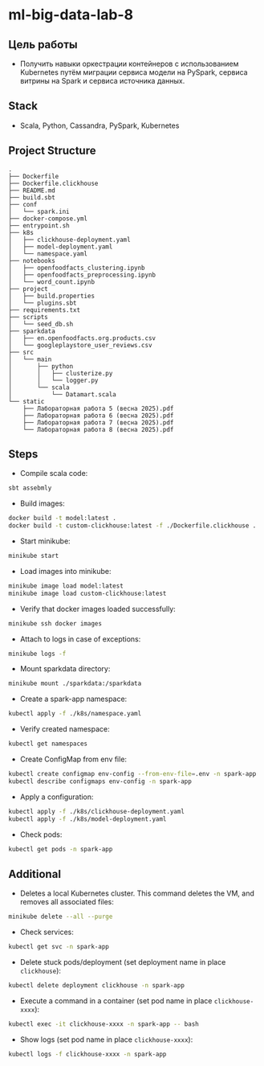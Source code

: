 # ml-big-data-lab-8

## Цель работы

- Получить навыки оркестрации контейнеров с использованием Kubernetes путём миграции сервиса модели на PySpark, сервиса витрины на Spark и сервиса источника данных.

## Stack

- Scala, Python, Cassandra, PySpark, Kubernetes

## Project Structure

```text
.
├── Dockerfile
├── Dockerfile.clickhouse
├── README.md
├── build.sbt
├── conf
│   └── spark.ini
├── docker-compose.yml
├── entrypoint.sh
├── k8s
│   ├── clickhouse-deployment.yaml
│   ├── model-deployment.yaml
│   └── namespace.yaml
├── notebooks
│   ├── openfoodfacts_clustering.ipynb
│   ├── openfoodfacts_preprocessing.ipynb
│   └── word_count.ipynb
├── project
│   ├── build.properties
│   └── plugins.sbt
├── requirements.txt
├── scripts
│   └── seed_db.sh
├── sparkdata
│   ├── en.openfoodfacts.org.products.csv
│   └── googleplaystore_user_reviews.csv
├── src
│   └── main
│       ├── python
│       │   ├── clusterize.py
│       │   └── logger.py
│       └── scala
│           └── Datamart.scala
└── static
    ├── Лабораторная работа 5 (весна 2025).pdf
    ├── Лабораторная работа 6 (весна 2025).pdf
    ├── Лабораторная работа 7 (весна 2025).pdf
    └── Лабораторная работа 8 (весна 2025).pdf
```

## Steps

- Compile scala code:

```bash
sbt assebmly
```

- Build images:

```bash
docker build -t model:latest .
docker build -t custom-clickhouse:latest -f ./Dockerfile.clickhouse .
```

- Start minikube:

```bash
minikube start
```

- Load images into minikube:

```bash
minikube image load model:latest
minikube image load custom-clickhouse:latest
```

- Verify that docker images loaded successfully:

```bash
minikube ssh docker images
```

- Attach to logs in case of exceptions:

```bash
minikube logs -f
```

- Mount sparkdata directory:

```bash
minikube mount ./sparkdata:/sparkdata
```

- Create a spark-app namespace:

```bash
kubectl apply -f ./k8s/namespace.yaml
```

- Verify created namespace:

```bash
kubectl get namespaces
```

- Create ConfigMap from env file:

```bash
kubectl create configmap env-config --from-env-file=.env -n spark-app
kubectl describe configmaps env-config -n spark-app
```

- Apply a configuration:

```bash
kubectl apply -f ./k8s/clickhouse-deployment.yaml
kubectl apply -f ./k8s/model-deployment.yaml
```

- Check pods:

```bash
kubectl get pods -n spark-app
```

## Additional

- Deletes a local Kubernetes cluster. This command deletes the VM, and removes all associated files:

```bash
minikube delete --all --purge
```

- Check services:

```bash
kubectl get svc -n spark-app
```

- Delete stuck pods/deployment (set deployment name in place `clickhouse`):

```bash
kubectl delete deployment clickhouse -n spark-app
```

- Execute a command in a container (set pod name in place `clickhouse-xxxx`):

```bash
kubectl exec -it clickhouse-xxxx -n spark-app -- bash
```

- Show logs (set pod name in place `clickhouse-xxxx`):

```bash
kubectl logs -f clickhouse-xxxx -n spark-app
```
